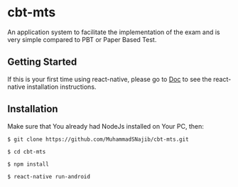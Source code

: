 # cbt-mts
An application system to facilitate the implementation of the exam and is very simple compared to PBT or Paper Based Test.

## Getting Started
If this is your first time using react-native, please go to [Doc](https://facebook.github.io/react-native/docs/getting-started) to see the react-native installation instructions.

## Installation
Make sure that You already had NodeJs installed on Your PC, then:

```
$ git clone https://github.com/MuhammadSNajib/cbt-mts.git

$ cd cbt-mts

$ npm install

$ react-native run-android
```
